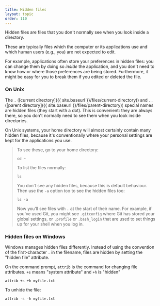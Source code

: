 ```yaml
---
title: Hidden files
layout: topic
order: 110
---
```


Hidden files are files that you don't normally see when you look inside a
directory.

These are typically files which the computer or its applications use and which
human users (e.g., you) are not expected to edit.

For example, applications often store your preferences in hidden files: you can
change them by doing so _inside_ the application, and you don't need to know
how or where those preferences are being stored. Furthermore, it might be easy
for you to break them if you edited or deleted the file.

### On Unix

The `.` ([current directory]({{ site.baseurl }}/files/current-directory)) and
`..` ([parent directory]({{ site.baseurl }}/files/parent-directory)) special
names are hidden files (they start with a dot). This is convenient: they are
always there, so you don't normally need to see them when you look inside
directories.

On Unix systems, your home directory will almost certainly contain many hidden
files, because it's conventionally where your personal settings are kept for
the applications you use.

> To see these, go to your home directory:
>
>     cd ~
>
> To list the files normally:
>
>     ls
>
> You don't see any hidden files, because this is default behaviour.
> Then use the `-a` option too to see the hidden files too:
>
>     ls -a
>
> Now you'll see files with `.` at the start of their name. For example, if
> you've used Git, you might see `.gitconfig` where Git has stored your
> global settings, or `.profile` or `.bash_login` that are used to set things
> up for your shell when you log in.

### Hidden files on Windows

Windows manages hidden files differently. Instead of using the convention of
the first-character `.` in the filename, files are hidden by setting the
"hidden file" attribute.

On the command prompt, `attrib` is the command for changing file attributes.
`+s` means "system attribute" and `+h` is "hidden"

    attrib +s +h myfile.txt

To unhide the file:

    attrib -s -h myfile.txt



